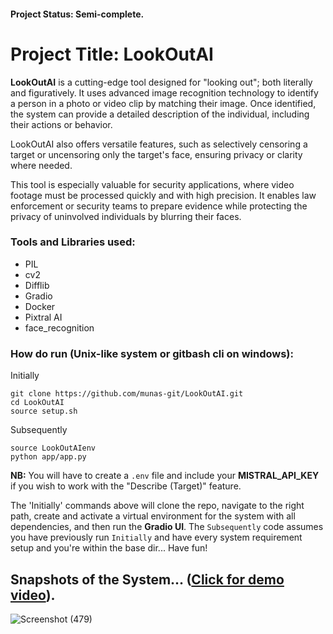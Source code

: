 #### Project Status: Semi-complete.

# Project Title: LookOutAI

**LookOutAI** is a cutting-edge tool designed for "looking out"; both literally and figuratively. It uses advanced image recognition technology to identify a person in a photo or video clip by matching their image. Once identified, the system can provide a detailed description of the individual, including their actions or behavior.   

LookOutAI also offers versatile features, such as selectively censoring a target or uncensoring only the target's face, ensuring privacy or clarity where needed.   

This tool is especially valuable for security applications, where video footage must be processed quickly and with high precision. It enables law enforcement or security teams to prepare evidence while protecting the privacy of uninvolved individuals by blurring their faces.   

### Tools and Libraries used:
* PIL
* cv2
* Difflib
* Gradio
* Docker
* Pixtral AI
* face_recognition

### How do run (Unix-like system or gitbash cli on windows):   
Initially
```
git clone https://github.com/munas-git/LookOutAI.git   
cd LookOutAI   
source setup.sh
```

Subsequently
```
source LookOutAIenv
python app/app.py
```

**NB:** You will have to create a `.env` file and include your **MISTRAL_API_KEY** if you wish to work with the "Describe (Target)" feature.   

The 'Initially' commands above will clone the repo, navigate to the right path, create and activate a virtual environment for the system with all dependencies, and then run the **Gradio UI**. The `Subsequently` code assumes you have previously run `Initially` and have every system requirement setup and you're within the base dir... Have fun!   

## Snapshots of the System... ([Click for demo video](https://www.youtube.com/watch?v=0Q683n8gmIc)).
![Screenshot (479)](https://github.com/user-attachments/assets/49fab016-f4b5-4e56-a023-851e401bd5b9)
